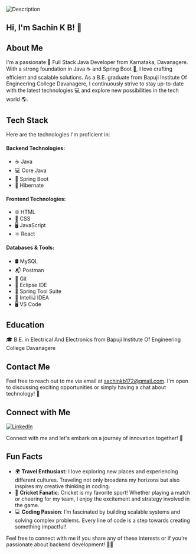 ![Description](https://camo.githubusercontent.com/58ad0e971ab4888f7e5974a9f5922b36de02b4ff8f578f337721800242cba02d/68747470733a2f2f69302e77702e636f6d2f77616e646572696e2e6465762f77702d636f6e74656e742f75706c6f6164732f323031392f31322f63726f702d302d302d313137302d3339302d302d61626f75742d636f7665722e706e673f773d313137302673736c3d31)


## Hi, I'm Sachin K B! 👋

## About Me
I'm a passionate 🚀 Full Stack Java Developer from Karnataka, Davanagere. With a strong foundation in Java ☕ and Spring Boot 🌱, I love crafting efficient and scalable solutions. As a B.E. graduate from Bapuji Institute Of Engineering College Davanagere, I continuously strive to stay up-to-date with the latest technologies 💻 and explore new possibilities in the tech world 🌎.
## Tech Stack
Here are the technologies I'm proficient in:

#### Backend Technologies:
- ☕ Java
- 💻 Core Java
- 🌱 Spring Boot
- 🌿 Hibernate

#### Frontend Technologies:
- 🌐 HTML
- 🎨 CSS
- 🖥️ JavaScript
- ⚛️ React

#### Databases & Tools:
- 🛢️ MySQL
- 📬 Postman
- 🐙 Git
- 🌌 Eclipse IDE
- 💼 Spring Tool Suite
- 🧩 IntelliJ IDEA
- 🖥️ VS Code

## Education

🎓 B.E. in Electrical And Electronics from Bapuji Institute Of Engineering College Davanagere

## Contact Me

Feel free to reach out to me via email at [sachinkb172@gmail.com](mailto:sachinkb172@gmail.com). I'm open to discussing exciting opportunities or simply having a chat about technology! 📩

## Connect with Me

[![LinkedIn](https://img.shields.io/badge/LinkedIn-blue?style=flat-square&logo=linkedin&logoColor=white&link=https://www.linkedin.com/in/sachinkb452000)](https://www.linkedin.com/in/sachinkb452000)

Connect with me and let's embark on a journey of innovation together! 🚀

## Fun Facts

- 🌍 **Travel Enthusiast**: I love exploring new places and experiencing different cultures. Traveling not only broadens my horizons but also inspires my creative thinking in coding.
- 🏏 **Cricket Fanatic**: Cricket is my favorite sport! Whether playing a match or cheering for my team, I enjoy the excitement and strategy involved in the game.
- 💻 **Coding Passion**:  I’m fascinated by building scalable systems and solving complex problems. Every line of code is a step towards creating something impactful!

Feel free to connect with me if you share any of these interests or if you’re passionate about backend development! 🌈✨
